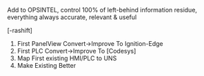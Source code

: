 








Add to OPSINTEL, control 100% of left-behind information residue, everything always accurate, relevant & useful

[\-rashift]

1. First PanelView Convert->Improve To Ignition-Edge
2. First PLC Convert->Improve To [Codesys]
3. Map First existing HMI/PLC to UNS
4. Make Existing Better